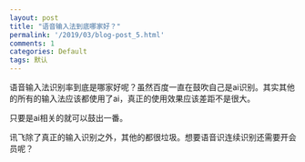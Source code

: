```yaml
---
layout: post
title: "语音输入法到底哪家好？"
permalink: '/2019/03/blog-post_5.html'
comments: 1
categories: Default
tags: 默认
---
```

语音输入法识别率到底是哪家好呢？虽然百度一直在鼓吹自己是ai识别。其实其他的所有的输入法应该都使用了ai，真正的使用效果应该差距不是很大。

只要是ai相关的就可以鼓出一番。

讯飞除了真正的输入识别之外，其他的都很垃圾。想要语音识连续识别还需要开会员呢？